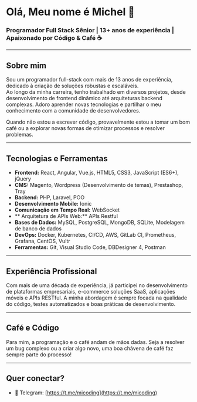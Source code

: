# Olá, Meu nome é Michel 👋

### Programador Full Stack Sênior | 13+ anos de experiência | Apaixonado por Código & Café ☕️

---

## Sobre mim

Sou um programador full-stack com mais de 13 anos de experiência, dedicado à criação de soluções robustas e escaláveis.<br> Ao longo da minha carreira, tenho trabalhado em diversos projetos, desde desenvolvimento de frontend dinâmico até arquiteturas backend complexas. Adoro aprender novas tecnologias e partilhar o meu conhecimento com a comunidade de desenvolvedores.

Quando não estou a escrever código, provavelmente estou a tomar um bom café ou a explorar novas formas de otimizar processos e resolver problemas.

---

## Tecnologias e Ferramentas

- **Frontend:** React, Angular, Vue.js, HTML5, CSS3, JavaScript (ES6+), jQuery
- **CMS:** Magento, Wordpress (Desenvolvimento de temas), Prestashop, Tray
- **Backend:** PHP, Laravel, POO
- **Desenvolvimento Mobile:** Ionic
- **Comunicação em Tempo Real:** WebSocket
- ** Arquitetura de APIs Web:**  APIs Restful
- **Bases de Dados:** MySQL, PostgreSQL, MongoDB, SQLite, Modelagem de banco de dados
- **DevOps:** Docker, Kubernetes, CI/CD, AWS, GitLab CI, Prometheus, Grafana, CentOS, Vultr
- **Ferramentas:** Git, Visual Studio Code, DBDesigner 4, Postman

---

## Experiência Profissional

Com mais de uma década de experiência, já participei no desenvolvimento de plataformas empresariais, e-commerce soluções SaaS, aplicações móveis e APIs RESTful. A minha abordagem é sempre focada na qualidade do código, testes automatizados e boas práticas de desenvolvimento.

---

## Café e Código

Para mim, a programação e o café andam de mãos dadas. Seja a resolver um bug complexo ou a criar algo novo, uma boa chávena de café faz sempre parte do processo!

---

## Quer conectar?

- 📧 Telegram: [https://t.me/micoding](https://t.me/micoding)

